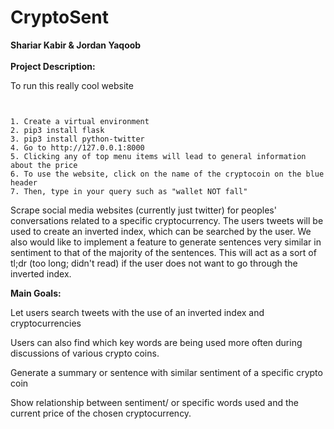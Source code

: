 # CryptoSent

**Shariar Kabir & Jordan Yaqoob** <br /><br />
**Project Description:** <br />


To run this really cool website

 <pre><code>

1. Create a virtual environment
2. pip3 install flask
3. pip3 install python-twitter
4. Go to http://127.0.0.1:8000
5. Clicking any of top menu items will lead to general information about the price
6. To use the website, click on the name of the cryptocoin on the blue header
7. Then, type in your query such as "wallet NOT fall"
</code></pre>

Scrape social media websites (currently just twitter) for peoples' conversations related to a specific cryptocurrency. The users tweets will be used to create an inverted index, which can be searched by the user. We also would like to implement a feature to generate sentences very similar in sentiment to that of the majority of the sentences. This will act as a sort of tl;dr (too long; didn't read) if the user does not want to go through the inverted index.



**Main Goals:**


Let users search tweets with the use of an inverted index and cryptocurrencies

Users can also find which key words are being used more often during discussions of various crypto coins.

Generate a summary or sentence with similar sentiment of a specific crypto coin

Show relationship between sentiment/ or specific words used and the current price of the chosen cryptocurrency.




